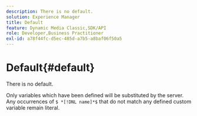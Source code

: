 ```yaml
---
description: There is no default.
solution: Experience Manager
title: Default
feature: Dynamic Media Classic,SDK/API
role: Developer,Business Practitioner
exl-id: a78f44fc-d5ec-485d-a7b5-a8baf06f50a5
---
```

# Default{#default}

There is no default.

Only variables which have been defined will be substituted by the server. Any occurrences of `$ *[!DNL name]*$` that do not match any defined custom variable remain literal.
